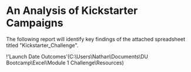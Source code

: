 # An Analysis of Kickstarter Campaigns

The following report will identify key findings of the attached spreadsheet titled "Kickstarter_Challenge".

!'Launch Date Outcomes'(C:\Users\Nathan\Documents\DU Bootcamp\Excel\Module 1 Challenge\Resources)
